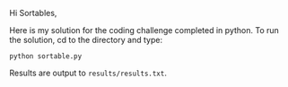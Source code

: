 Hi Sortables,

Here is my solution for the coding challenge completed in python. To run the solution, cd to the directory and type:

`python sortable.py`

Results are output to `results/results.txt`.
